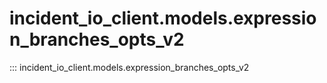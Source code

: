 # incident_io_client.models.expression_branches_opts_v2

::: incident_io_client.models.expression_branches_opts_v2
